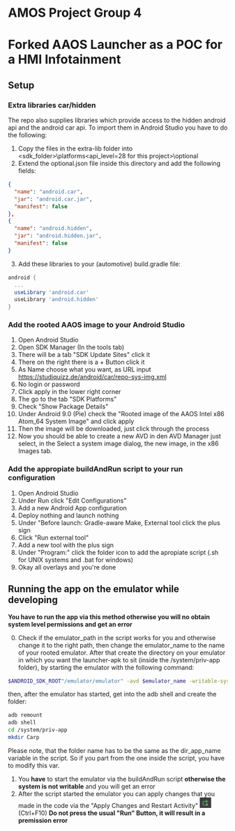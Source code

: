 # AMOS Project Group 4
# Forked AAOS Launcher as a POC for a HMI Infotainment

## Setup

### Extra libraries car/hidden

The repo also supplies libraries which provide access to the hidden android api and the android car api.
To import them in Android Studio you have to do the following:
1. Copy the files in the extra-lib folder into <sdk_folder>\platforms\<api_level=28 for this project>\optional
2. Extend the optional.json file inside this directory and add the following fields:
```json
{
  "name": "android.car",
  "jar": "android.car.jar",
  "manifest": false
},
{
  "name": "android.hidden",
  "jar": "android.hidden.jar",
  "manifest": false
}
```
3. Add these libraries to your (automotive) build.gradle file:
```gradle
android {
  ...
  useLibrary 'android.car'
  useLibrary 'android.hidden'
}
```

### Add the rooted AAOS image to your Android Studio

1. Open Android Studio
2. Open SDK Manager (In the tools tab)
3. There will be a tab "SDK Update Sites" click it
4. There on the right there is a + Button click it
5. As Name choose what you want, as URL input https://studiquizz.de/android/car/repo-sys-img.xml
6. No login or password
7. Click apply in the lower right corner
8. The go to the tab "SDK Platforms"
9. Check "Show Package Details"
10. Under Android 9.0 (Pie) check the "Rooted image of the AAOS Intel x86 Atom_64 System Image" and click apply
11. Then the image will be downloaded, just click through the process
12. Now you should be able to create a new AVD in den AVD Manager just select, in the Select a system image dialog, the new image, in the x86 Images tab.

### Add the appropiate buildAndRun script to your run configuration

1. Open Android Studio
2. Under Run click "Edit Configurations"
3. Add a new Android App configuration
4. Deploy nothing and launch nothing
5. Under "Before launch: Gradle-aware Make, External tool click the plus sign
6. Click "Run external tool"
7. Add a new tool with the plus sign
8. Under "Program:" click the folder icon to add the apropiate script (.sh for UNIX systems and .bat for windows)
9. Okay all overlays and you're done

## Running the app on the emulator while developing

**You have to run the app via this method otherwise you will no obtain system level permissions and get an error**

0. Check if the emulator_path in the script works for you and otherwise change it to the right path, then change the emulator_name to the name of your rooted emulator. After that create the directory on your emulator in which you want the launcher-apk to sit (inside the /system/priv-app folder), by starting the emulator with the following command:
```bash
$ANDROID_SDK_ROOT"/emulator/emulator" -avd $emulator_name -writable-system
```
then, after the emulator has started, get into the adb shell and create the folder:
```bash
adb remount
adb shell
cd /system/priv-app
mkdir Carp
```
Please note, that the folder name has to be the same as the dir_app_name variable in the script. So if you part from the one inside the script, you have to modify this var.
1. You **have** to start the emulator via the buildAndRun script **otherwise the system is not writable** and you will get an error
2. After the script started the emulator you can apply changes that you made in the code via the "Apply Changes and Restart Activity" ![icon image](img/readme/apply-changes-and-run-activity.png) (Ctrl+F10) **Do not press the usual "Run" Button, it will result in a premission error**
